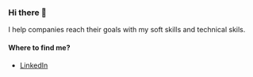 ### Hi there 👋

I help companies reach their goals with my soft skills and technical skils.

#### Where to find me?
- [LinkedIn](https://www.linkedin.com/in/guillermo-martino/)

<!--
**gsmartino23/gsmartino23** is a ✨ _special_ ✨ repository because its `README.md` (this file) appears on your GitHub profile.
